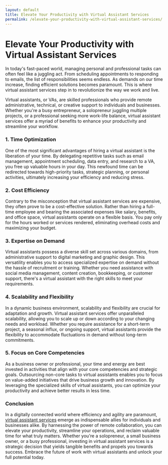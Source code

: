 ```yaml
---
layout: default
title: Elevate Your Productivity with Virtual Assistant Services
permalink: /elevate-your-productivity-with-virtual-assistant-services/
---
```


<h1>Elevate Your Productivity with Virtual Assistant Services</h1>

In today's fast-paced world, managing personal and professional tasks can often feel like a juggling act. From scheduling appointments to responding to emails, the list of responsibilities seems endless. As demands on our time increase, finding efficient solutions becomes paramount. This is where virtual assistant services step in to revolutionize the way we work and live.

Virtual assistants, or VAs, are skilled professionals who provide remote administrative, technical, or creative support to individuals and businesses. Whether you're a busy entrepreneur, a solopreneur juggling multiple projects, or a professional seeking more work-life balance, virtual assistant services offer a myriad of benefits to enhance your productivity and streamline your workflow.

### 1. Time Optimization

One of the most significant advantages of hiring a virtual assistant is the liberation of your time. By delegating repetitive tasks such as email management, appointment scheduling, data entry, and research to a VA, you free up valuable hours in your day. This newfound time can be redirected towards high-priority tasks, strategic planning, or personal activities, ultimately increasing your efficiency and reducing stress.

### 2. Cost Efficiency

Contrary to the misconception that virtual assistant services are expensive, they often prove to be a cost-effective solution. Rather than hiring a full-time employee and bearing the associated expenses like salary, benefits, and office space, virtual assistants operate on a flexible basis. You pay only for the hours worked or services rendered, eliminating overhead costs and maximizing your budget.

### 3. Expertise on Demand

Virtual assistants possess a diverse skill set across various domains, from administrative support to digital marketing and graphic design. This versatility enables you to access specialized expertise on demand without the hassle of recruitment or training. Whether you need assistance with social media management, content creation, bookkeeping, or customer support, there's a virtual assistant with the right skills to meet your requirements.

### 4. Scalability and Flexibility

In a dynamic business environment, scalability and flexibility are crucial for adaptation and growth. Virtual assistant services offer unparalleled scalability, allowing you to scale up or down according to your changing needs and workload. Whether you require assistance for a short-term project, a seasonal influx, or ongoing support, virtual assistants provide the flexibility to accommodate fluctuations in demand without long-term commitments.

### 5. Focus on Core Competencies

As a business owner or professional, your time and energy are best invested in activities that align with your core competencies and strategic goals. Outsourcing non-core tasks to virtual assistants enables you to focus on value-added initiatives that drive business growth and innovation. By leveraging the specialized skills of virtual assistants, you can optimize your productivity and achieve better results in less time.

### Conclusion

In a digitally connected world where efficiency and agility are paramount, <a href="https://www.getonline123.com/">virtual assistant services</a> emerge as indispensable allies for individuals and businesses alike. By harnessing the power of remote collaboration, you can elevate your productivity, streamline your operations, and reclaim valuable time for what truly matters. Whether you're a solopreneur, a small business owner, or a busy professional, investing in virtual assistant services is a strategic decision that yields tangible benefits and propels you towards success. Embrace the future of work with virtual assistants and unlock your full potential today.